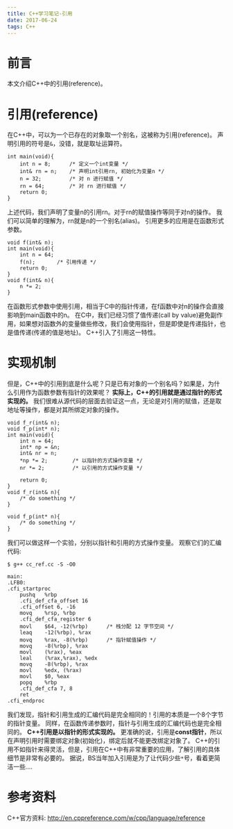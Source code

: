 ```yaml
---
title: C++学习笔记-引用
date: 2017-06-24
tags: C++
---
```


# 前言

本文介绍C++中的引用(reference)。

# 引用(reference)

在C++中，可以为一个已存在的对象取一个别名，这被称为引用(reference)。
声明引用的符号是`&`，没错，就是取址运算符。

```
int main(void){
    int n = 8;      /* 定义一个int变量 */
    int& rn = n;    /* 声明int引用rn, 初始化为变量n */
    n = 32;         /* 对 n 进行赋值 */
    rn = 64;        /* 对 rn 进行赋值 */
    return 0;
}
```
上述代码，我们声明了变量n的引用rn。对于rn的赋值操作等同于对n的操作。
我们可以简单的理解为，rn就是n的一个别名(alias)。
引用更多的应用是在函数形式参数。

```
void f(int& n);
int main(void){
    int n = 64;
    f(n);       /* 引用传递 */
    return 0;
}
void f(int& n){
    n *= 2;
}
```
在函数形式参数中使用引用，相当于C中的指针传递，在f函数中对n的操作会直接影响到main函数中的n。
在C中，我们已经习惯了值传递(call by value)避免副作用，如果想对函数外的变量做些修改，我们会使用指针，但是即使是传递指针，也是值传递(传递的值是地址)。
C++引入了引用这一特性。

# 实现机制

但是，C++中的引用到底是什么呢？只是已有对象的一个别名吗？如果是，为什么引用作为函数参数有指针的效果呢？
**实际上，C++的引用就是通过指针的形式实现的。**
我们很难从源代码的层面去验证这一点，无论是对引用的赋值，还是取地址等操作，都是对其所绑定对象的操作。

```
void f_r(int& n);
void f_p(int* n);
int main(void){
    int n = 64;
    int* np = &n;
    int& nr = n;
    *np *= 2;        /* 以指针的方式操作变量 */
    nr *= 2;         /* 以引用的方式操作变量 */ 

    return 0;
}
void f_r(int& n){
    /* do something */
}

void f_p(int* n){
    /* do something */
}
```
我们可以做这样一个实验，分别以指针和引用的方式操作变量。
观察它们的汇编代码:

```
$ g++ cc_ref.cc -S -O0
```

```
main:
.LFB0:
.cfi_startproc
    pushq   %rbp
    .cfi_def_cfa_offset 16
    .cfi_offset 6, -16
    movq    %rsp, %rbp
    .cfi_def_cfa_register 6
    movl    $64, -12(%rbp)      /* 栈分配 12 字节空间 */
    leaq    -12(%rbp), %rax
    movq    %rax, -8(%rbp)      /* 指针赋值操作 */
    movq    -8(%rbp), %rax
    movl    (%rax), %eax
    leal    (%rax,%rax), %edx
    movq    -8(%rbp), %rax
    movl    %edx, (%rax)
    movl    $0, %eax
    popq    %rbp
    .cfi_def_cfa 7, 8
    ret
.cfi_endproc
```
我们发现，指针和引用生成的汇编代码是完全相同的！引用的本质是一个8个字节的指针变量。
同样，在函数传递参数时，指针与引用生成的汇编代码也是完全相同的。
**C++引用是以指针的形式实现的。**
更准确的说，引用是**const指针**，所以在声明引用时需要绑定对象(初始化)，绑定后就不能更改绑定对象了。
C++的引用不如指针来得灵活，但是，引用在C++中有非常重要的应用，了解引用的具体细节是非常有必要的。
据说，BS当年加入引用是为了让代码少些`*`号，看着更简洁一些....

# 参考资料

C++官方资料: http://en.cppreference.com/w/cpp/language/reference

